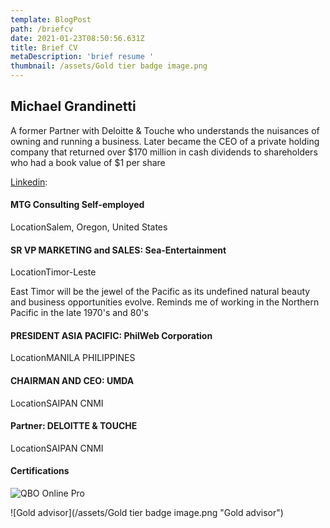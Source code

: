 ```yaml
---
template: BlogPost
path: /briefcv
date: 2021-01-23T08:50:56.631Z
title: Brief CV
metaDescription: 'brief resume '
thumbnail: /assets/Gold tier badge image.png
---
```

## Michael Grandinetti

A former Partner with Deloitte & Touche who understands the nuisances of owning and running a business. Later became the CEO of a private holding company that returned over $170 million in cash dividends to shareholders who had a book value of $1 per share

[Linkedin](https://www.linkedin.com/in/mikegrandinetti16/): 

#### MTG Consulting Self-employed

LocationSalem, Oregon, United States

#### SR VP MARKETING and SALES: Sea-Entertainment

LocationTimor-Leste

East Timor will be the jewel of the Pacific as its undefined natural beauty and business opportunities evolve. Reminds me of working in the Northern Pacific in the late 1970's and 80's

#### PRESIDENT ASIA PACIFIC: PhilWeb Corporation

LocationMANILA PHILIPPINES

#### CHAIRMAN AND CEO: UMDA

LocationSAIPAN CNMI

#### Partner: DELOITTE & TOUCHE

LocationSAIPAN CNMI

#### Certifications

![QBO Online Pro](/assets/1_Badge_Online_large@2x.png "QBO Online Pro")

![Gold advisor](/assets/Gold tier badge image.png "Gold advisor")
